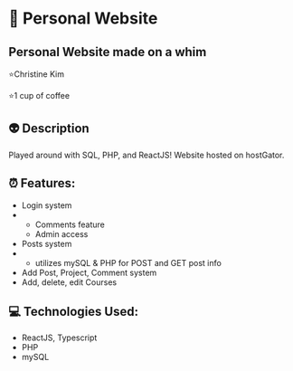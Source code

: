  # 🎠 Personal Website

Personal Website made on a whim
------------------------------------------
⭐Christine Kim 

⭐1 cup of coffee

## 👽 Description

Played around with SQL, PHP, and ReactJS! Website hosted on hostGator.

## ⏰ Features:
* Login system
* * Comments feature
  * Admin access 
* Posts system
* * utilizes mySQL & PHP for POST and GET post info
* Add Post, Project, Comment system
* Add, delete, edit Courses


## 💻 Technologies Used:
* ReactJS, Typescript
* PHP
* mySQL

